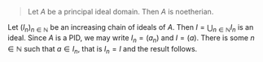 
> Let $A$ be a principal ideal domain. Then $A$ is noetherian.

Let $(I_n)_{n \in \mathbb{N}}$ be an increasing chain of ideals of $A$.  Then $I = \bigcup_{n \in \mathbb{N}} I_n$ is an ideal. Since $A$ is a PID, we may write $I_n = (a_n)$ and $I = (a)$. There is some $n \in \mathbb{N}$ such that $a \in I_n$, that is $I_n = I$ and the result follows.

